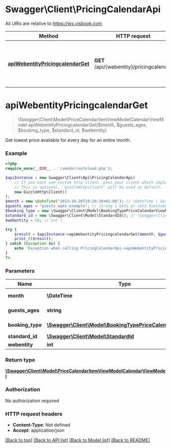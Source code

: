 # Swagger\Client\PricingCalendarApi

All URIs are relative to *https://ws.visbook.com*

Method | HTTP request | Description
------------- | ------------- | -------------
[**apiWebentityPricingcalendarGet**](PricingCalendarApi.md#apiwebentitypricingcalendarget) | **GET** /api/{webentity}/pricingcalendar | Get lowest price available for every day for an entire month.

# **apiWebentityPricingcalendarGet**
> \Swagger\Client\Model\PriceCalendarItemViewModelCalendarViewModel apiWebentityPricingcalendarGet($month, $guests_ages, $booking_type, $standard_id, $webentity)

Get lowest price available for every day for an entire month.

### Example
```php
<?php
require_once(__DIR__ . '/vendor/autoload.php');

$apiInstance = new Swagger\Client\Api\PricingCalendarApi(
    // If you want use custom http client, pass your client which implements `GuzzleHttp\ClientInterface`.
    // This is optional, `GuzzleHttp\Client` will be used as default.
    new GuzzleHttp\Client()
);
$month = new \DateTime("2013-10-20T19:20:30+01:00"); // \DateTime | Gets or sets Month. Format yyyy-MM.
$guests_ages = "guests_ages_example"; // string | Gets or sets GuestsAges.
$booking_type = new \Swagger\Client\Model\BookingTypePriceCalendarViewModel(); // \Swagger\Client\Model\BookingTypePriceCalendarViewModel | Gets or sets BookingTypeViewModel.
$standard_id = new \Swagger\Client\Model\StandardId(); // \Swagger\Client\Model\StandardId | Gets or sets StandardId.
$webentity = 56; // int | 

try {
    $result = $apiInstance->apiWebentityPricingcalendarGet($month, $guests_ages, $booking_type, $standard_id, $webentity);
    print_r($result);
} catch (Exception $e) {
    echo 'Exception when calling PricingCalendarApi->apiWebentityPricingcalendarGet: ', $e->getMessage(), PHP_EOL;
}
?>
```

### Parameters

Name | Type | Description  | Notes
------------- | ------------- | ------------- | -------------
 **month** | **\DateTime**| Gets or sets Month. Format yyyy-MM. |
 **guests_ages** | **string**| Gets or sets GuestsAges. |
 **booking_type** | [**\Swagger\Client\Model\BookingTypePriceCalendarViewModel**](../Model/.md)| Gets or sets BookingTypeViewModel. |
 **standard_id** | [**\Swagger\Client\Model\StandardId**](../Model/.md)| Gets or sets StandardId. |
 **webentity** | **int**|  |

### Return type

[**\Swagger\Client\Model\PriceCalendarItemViewModelCalendarViewModel**](../Model/PriceCalendarItemViewModelCalendarViewModel.md)

### Authorization

No authorization required

### HTTP request headers

 - **Content-Type**: Not defined
 - **Accept**: application/json

[[Back to top]](#) [[Back to API list]](../../README.md#documentation-for-api-endpoints) [[Back to Model list]](../../README.md#documentation-for-models) [[Back to README]](../../README.md)

